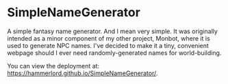 # SimpleNameGenerator
A simple fantasy name generator. And I mean very simple. It was originally intended as a minor component of my other project, Monbot, where it is used to generate NPC names.
I've decided to make it a tiny, convenient webpage should I ever need randomly-generated names for world-building.

You can view the deployment at: <https://hammerlord.github.io/SimpleNameGenerator/>.
